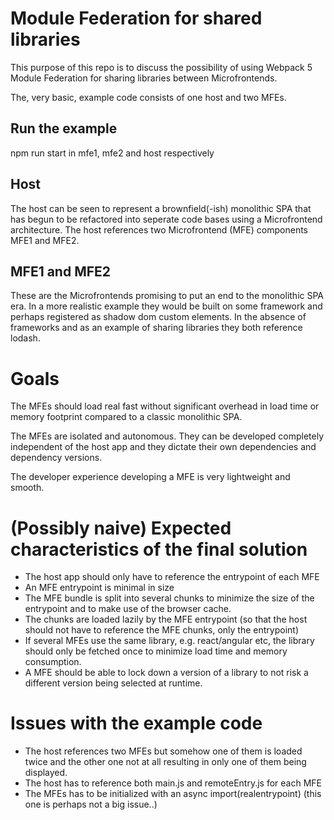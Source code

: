 # Module Federation for shared libraries
This purpose of this repo is to discuss the possibility of using Webpack 5 Module Federation for sharing libraries between Microfrontends.

The, very basic, example code consists of one host and two MFEs.

## Run the example
npm run start in mfe1, mfe2 and host respectively

## Host
The host can be seen to represent a brownfield(-ish) monolithic SPA that has begun to be refactored into seperate code bases using a Microfrontend architecture. The host references two Microfrontend (MFE) components MFE1 and MFE2.

## MFE1 and MFE2
These are the Microfrontends promising to put an end to the monolithic SPA era. In a more realistic example they would be built on some framework and perhaps registered as shadow dom custom elements. In the absence of frameworks and as an example of sharing libraries they both reference lodash.

# Goals
The MFEs should load real fast without significant overhead in load time or memory footprint compared to a classic monolithic SPA.

The MFEs are isolated and autonomous. They can be developed completely independent of the host app and they dictate their own dependencies and dependency versions.

The developer experience developing a MFE is very lightweight and smooth.

# (Possibly naive) Expected characteristics of the final solution
- The host app should only have to reference the entrypoint of each MFE
- An MFE entrypoint is minimal in size
- The MFE bundle is split into several chunks to minimize the size of the entrypoint and to make use of the browser cache.
-  The chunks are loaded lazily by the MFE entrypoint (so that the host should not have to reference the MFE chunks, only the entrypoint)
- If several MFEs use the same library, e.g. react/angular etc, the library should only be fetched once to minimize load time and memory consumption.
- A MFE should be able to lock down a version of a library to not risk a different version being selected at runtime.

# Issues with the example code
- The host references two MFEs but somehow one of them is loaded twice and the other one not at all resulting in only one of them being displayed.
- The host has to reference both main.js and remoteEntry.js for each MFE
- The MFEs has to be initialized with an async import(realentrypoint) (this one is perhaps not a big issue..)